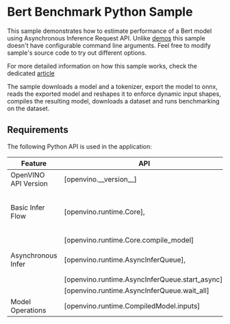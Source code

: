 # Bert Benchmark Python Sample

This sample demonstrates how to estimate performance of a Bert model using Asynchronous Inference Request API. Unlike [demos](https://github.com/openvinotoolkit/open_model_zoo/tree/master/demos) this sample doesn't have configurable command line arguments. Feel free to modify sample's source code to try out different options.

For more detailed information on how this sample works, check the dedicated [article](https://docs.openvino.ai/2025/learn-openvino/openvino-samples/bert-benchmark.html)

The sample downloads a model and a tokenizer, export the model to onnx, reads the exported model and reshapes it to enforce dynamic input shapes, compiles the resulting model, downloads a dataset and runs benchmarking on the dataset.

## Requirements

The following Python API is used in the application:

| Feature                  | API                                             | Description                                  |
| -------------------------| ------------------------------------------------|----------------------------------------------|
| OpenVINO API Version     | [openvino.\_\_version__]                          | Get Openvino API version.                    |
| Basic Infer Flow         | [openvino.runtime.Core],                        | Common API to do inference: compile a model. |
|                          | [openvino.runtime.Core.compile_model]           |                                              |
| Asynchronous Infer       | [openvino.runtime.AsyncInferQueue],             | Do asynchronous inference.                   |
|                          | [openvino.runtime.AsyncInferQueue.start_async], |                                              |
|                          | [openvino.runtime.AsyncInferQueue.wait_all]     |                                              |
| Model Operations         | [openvino.runtime.CompiledModel.inputs]         | Get inputs of a model.                       |
